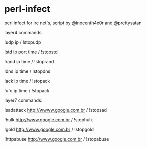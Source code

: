 # perl-infect
perl infect for irc net's, script by @inocenth4x0r and @prettysatan

layer4 commands:

!udp ip / !stopudp 

!std ip port time / !stopstd 

!rand ip time / !stoprand 

!dns ip time / !stopdns 

!ack ip time / !stopack 

!ufo ip time / !stopack 



layer7 commands:

!sadattack http://wwww.google.com.br / !stopsad 

!hulk http://www.google.com.br / !stophulk 

!gold http://www.google.com.br / !stopgold 

!httpabuse http://www.google.com.br / !stopabuse 
